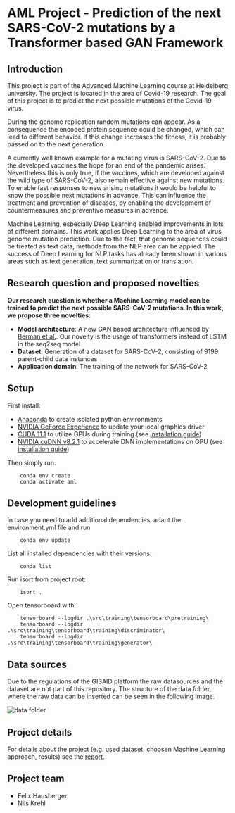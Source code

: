 # AML Project - Prediction of the next SARS-CoV-2 mutations by a Transformer based GAN Framework

## Introduction  

This project is part of the Advanced Machine Learning course at Heidelberg university. The project is located in the area 
of Covid-19 research. The goal of this project is to predict the next possible mutations of the Covid-19 virus.

During the genome replication random mutations can appear. As a consequence the encoded protein sequence could be changed, which can lead to different behavior. If this change increases the fitness, it is probably passed on to the next generation. 

A currently well known example for a mutating virus is SARS-CoV-2. Due to the developed vaccines the hope for an end of the pandemic arises. Nevertheless this is only true, if the vaccines, which are developed against the wild type of SARS-CoV-2, also remain effective against new mutations. To enable fast responses to new arising mutations it would be helpful to know the possible next mutations in advance. This can influence the treatment and prevention of diseases, by enabling the development of countermeasures and preventive measures in advance.

Machine Learning, especially Deep Learning enabled improvements in lots of different domains. This work applies Deep Learning to the area of virus genome mutation prediction. Due to the fact, that genome sequences could be treated as text data, methods from the NLP area can be applied. The success of Deep Learning for NLP tasks has already been shown in various areas such as text generation, text summarization or translation.

## Research question and proposed novelties  

**Our research question is whether a Machine Learning model can be trained to predict the next possible SARS-CoV-2 mutations. In this work, we propose three novelties:**

- **Model architecture**: A new GAN based architecture influenced by [Berman et al.](https://arxiv.org/abs/2008.11790). Our novelty is the usage of transformers instead of LSTM in the seq2seq model
- **Dataset**: Generation of a dataset for SARS-CoV-2, consisting of 9199 parent-child data instances
- **Application domain**: The training of the network for SARS-CoV-2


## Setup

First install:

- [Anaconda](https://www.anaconda.com/products/individual) to create isolated python environments
- [NVIDIA GeForce Experience](https://www.nvidia.com/de-de/geforce/geforce-experience/) to update your local graphics driver
- [CUDA 11.1](https://developer.nvidia.com/cuda-11.1.0-download-archive) to utilize GPUs during training (see [installation guide](https://docs.nvidia.com/cuda/cuda-installation-guide-microsoft-windows/index.html))
- [NVIDIA cuDNN v8.2.1](https://developer.nvidia.com/cudnn) to accelerate DNN implementations on GPU (see [installation guide](https://docs.nvidia.com/deeplearning/cudnn/install-guide/index.html))

Then simply run:

        conda env create
        conda activate aml

## Development guidelines

In case you need to add additional dependencies, adapt the environment.yml file and run

        conda env update

List all installed dependencies with their versions:

        conda list

Run isort from project root:

        isort .

Open tensorboard with:

        tensorboard --logdir .\src\training\tensorboard\pretraining\
        tensorboard --logdir .\src\training\tensorboard\training\discriminator\
        tensorboard --logdir .\src\training\tensorboard\training\generator\

## Data sources

Due to the regulations of the GISAID platform the raw datasources and the dataset are not part of this repository. 
The structure of the data folder, where the raw data can be inserted can be seen in the following image.

![data folder]("./data_folder_structure.png")



## Project details

For details about the project (e.g. used dataset, choosen Machine Learning approach, results) see the [report](https://github.com/nilskre/AML-covid-project/blob/main/docs/report/report.pdf).

## Project team

- Felix Hausberger
- Nils Krehl
